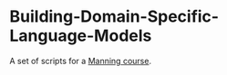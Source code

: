 # Building-Domain-Specific-Language-Models

A set of scripts for a [Manning course](https://www.manning.com/liveproject/building-domain-specific-language-models).
